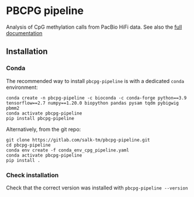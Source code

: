 # PBCPG pipeline

Analysis of CpG methylation calls from PacBio HiFi data. See also the [full documentation](https://salk-tm.gitlab.io/pbcpg-pipeline/index.html)

## Installation

### Conda

The recommended way to install `pbcpg-pipeline` is with a dedicated `conda` environment:

```
conda create -n pbcpg-pipeline -c bioconda -c conda-forge python==3.9 tensorflow==2.7 numpy==1.20.0 biopython pandas pysam tqdm pybigwig pbmm2
conda activate pbcpg-pipeline
pip install pbcpg-pipeline
```

Alternatively, from the git repo:

```
git clone https://gitlab.com/salk-tm/pbcpg-pipeline.git
cd pbcpg-pipeline
conda env create -f conda_env_cpg_pipeline.yaml
conda activate pbcpg-pipeline
pip install .
```


### Check installation

Check that the correct version was installed with `pbcpg-pipeline --version`
